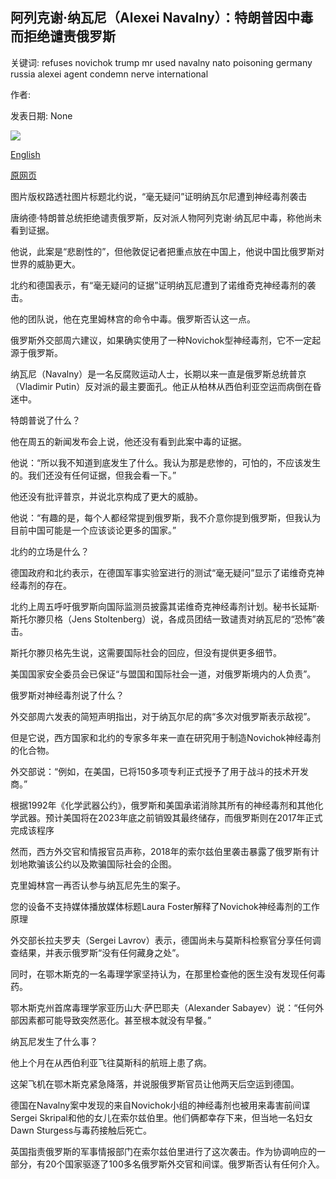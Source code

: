## 阿列克谢·纳瓦尼（Alexei Navalny）：特朗普因中毒而拒绝谴责俄罗斯

关键词: refuses novichok trump mr used navalny nato poisoning germany russia alexei agent condemn nerve international

作者: 

发表日期: None

![](https://ichef.bbci.co.uk/news/1024/branded_news/12831/production/_114252857_mediaitem114252854.jpg)

[English](Alexei%20Navalny%3A%20Trump%20refuses%20to%20condemn%20Russia%20over%20poisoning.md)

[原网页](https://www.bbc.com/news/world-us-canada-54039710)

图片版权路透社图片标题北约说，“毫无疑问”证明纳瓦尔尼遭到神经毒剂袭击

唐纳德·特朗普总统拒绝谴责俄罗斯，反对派人物阿列克谢·纳瓦尼中毒，称他尚未看到证据。

他说，此案是“悲剧性的”，但他敦促记者把重点放在中国上，他说中国比俄罗斯对世界的威胁更大。

北约和德国表示，有“毫无疑问的证据”证明纳瓦尼遭到了诺维奇克神经毒剂的袭击。

他的团队说，他在克里姆林宫的命令中毒。俄罗斯否认这一点。

俄罗斯外交部周六建议，如果确实使用了一种Novichok型神经毒剂，它不一定起源于俄罗斯。

纳瓦尼（Navalny）是一名反腐败运动人士，长期以来一直是俄罗斯总统普京（Vladimir Putin）反对派的最主要面孔。他正从柏林从西伯利亚空运而病倒在昏迷中。

特朗普说了什么？

他在周五的新闻发布会上说，他还没有看到此案中毒的证据。

他说：“所以我不知道到底发生了什么。我认为那是悲惨的，可怕的，不应该发生的。我们还没有任何证据，但我会看一下。”

他还没有批评普京，并说北京构成了更大的威胁。

他说：“有趣的是，每个人都经常提到俄罗斯，我不介意你提到俄罗斯，但我认为目前中国可能是一个应该谈论更多的国家。”

北约的立场是什么？

德国政府和北约表示，在德国军事实验室进行的测试“毫无疑问”显示了诺维奇克神经毒剂的存在。

北约上周五呼吁俄罗斯向国际监测员披露其诺维奇克神经毒剂计划。秘书长延斯·斯托尔滕贝格（Jens Stoltenberg）说，各成员团结一致谴责对纳瓦尼的“恐怖”袭击。

斯托尔滕贝格先生说，这需要国际社会的回应，但没有提供更多细节。

美国国家安全委员会已保证“与盟国和国际社会一道，对俄罗斯境内的人负责”。

俄罗斯对神经毒剂说了什么？

外交部周六发表的简短声明指出，对于纳瓦尔尼的病“多次对俄罗斯表示敌视”。

但是它说，西方国家和北约的专家多年来一直在研究用于制造Novichok神经毒剂的化合物。

外交部说：“例如，在美国，已将150多项专利正式授予了用于战斗的技术开发商。”

根据1992年《化学武器公约》，俄罗斯和美国承诺消除其所有的神经毒剂和其他化学武器。预计美国将在2023年底之前销毁其最终储存，而俄罗斯则在2017年正式完成该程序

然而，西方外交官和情报官员声称，2018年的索尔兹伯里袭击暴露了俄罗斯有计划地欺骗该公约以及欺骗国际社会的企图。

克里姆林宫一再否认参与纳瓦尼先生的案子。

您的设备不支持媒体播放媒体标题Laura Foster解释了Novichok神经毒剂的工作原理

外交部长拉夫罗夫（Sergei Lavrov）表示，德国尚未与莫斯科检察官分享任何调查结果，并表示俄罗斯“没有任何藏身之处”。

同时，在鄂木斯克的一名毒理学家坚持认为，在那里检查他的医生没有发现任何毒药。

鄂木斯克州首席毒理学家亚历山大·萨巴耶夫（Alexander Sabayev）说：“任何外部因素都可能导致突然恶化。甚至根本就没有早餐。”

纳瓦尼发生了什么事？

他上个月在从西伯利亚飞往莫斯科的航班上患了病。

这架飞机在鄂木斯克紧急降落，并说服俄罗斯官员让他两天后空运到德国。

德国在Navalny案中发现的来自Novichok小组的神经毒剂也被用来毒害前间谍Sergei Skripal和他的女儿在索尔兹伯里。他们俩都幸存下来，但当地一名妇女Dawn Sturgess与毒药接触后死亡。

英国指责俄罗斯的军事情报部门在索尔兹伯里进行了这次袭击。作为协调响应的一部分，有20个国家驱逐了100多名俄罗斯外交官和间谍。俄罗斯否认有任何介入。